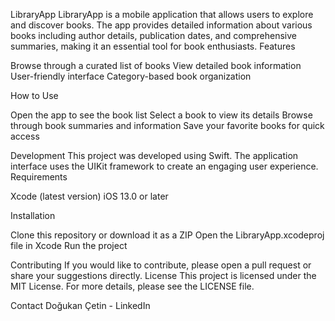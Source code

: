 LibraryApp
LibraryApp is a mobile application that allows users to explore and discover books. The app provides detailed information about various books including author details, publication dates, and comprehensive summaries, making it an essential tool for book enthusiasts.
Features

Browse through a curated list of books
View detailed book information
User-friendly interface
Category-based book organization

How to Use

Open the app to see the book list
Select a book to view its details
Browse through book summaries and information
Save your favorite books for quick access

Development
This project was developed using Swift. The application interface uses the UIKit framework to create an engaging user experience.
Requirements

Xcode (latest version)
iOS 13.0 or later

Installation

Clone this repository or download it as a ZIP
Open the LibraryApp.xcodeproj file in Xcode
Run the project

Contributing
If you would like to contribute, please open a pull request or share your suggestions directly.
License
This project is licensed under the MIT License. For more details, please see the LICENSE file.


Contact
Doğukan Çetin - LinkedIn
